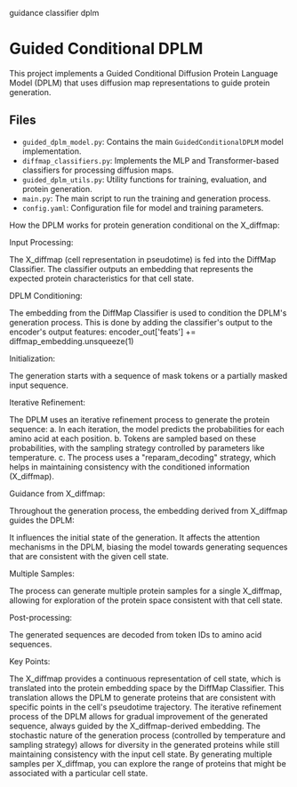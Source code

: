 guidance classifier dplm
# Guided Conditional DPLM

This project implements a Guided Conditional Diffusion Protein Language Model (DPLM) that uses diffusion map representations to guide protein generation.

## Files

- `guided_dplm_model.py`: Contains the main `GuidedConditionalDPLM` model implementation.
- `diffmap_classifiers.py`: Implements the MLP and Transformer-based classifiers for processing diffusion maps.
- `guided_dplm_utils.py`: Utility functions for training, evaluation, and protein generation.
- `main.py`: The main script to run the training and generation process.
- `config.yaml`: Configuration file for model and training parameters.





How the DPLM works for protein generation conditional on the X_diffmap:

Input Processing:

The X_diffmap (cell representation in pseudotime) is fed into the DiffMap Classifier.
The classifier outputs an embedding that represents the expected protein characteristics for that cell state.


DPLM Conditioning:

The embedding from the DiffMap Classifier is used to condition the DPLM's generation process.
This is done by adding the classifier's output to the encoder's output features:
encoder_out['feats'] += diffmap_embedding.unsqueeze(1)


Initialization:

The generation starts with a sequence of mask tokens or a partially masked input sequence.


Iterative Refinement:

The DPLM uses an iterative refinement process to generate the protein sequence:
a. In each iteration, the model predicts the probabilities for each amino acid at each position.
b. Tokens are sampled based on these probabilities, with the sampling strategy controlled by parameters like temperature.
c. The process uses a "reparam_decoding" strategy, which helps in maintaining consistency with the conditioned information (X_diffmap).


Guidance from X_diffmap:

Throughout the generation process, the embedding derived from X_diffmap guides the DPLM:

It influences the initial state of the generation.
It affects the attention mechanisms in the DPLM, biasing the model towards generating sequences that are consistent with the given cell state.




Multiple Samples:

The process can generate multiple protein samples for a single X_diffmap, allowing for exploration of the protein space consistent with that cell state.


Post-processing:

The generated sequences are decoded from token IDs to amino acid sequences.



Key Points:

The X_diffmap provides a continuous representation of cell state, which is translated into the protein embedding space by the DiffMap Classifier.
This translation allows the DPLM to generate proteins that are consistent with specific points in the cell's pseudotime trajectory.
The iterative refinement process of the DPLM allows for gradual improvement of the generated sequence, always guided by the X_diffmap-derived embedding.
The stochastic nature of the generation process (controlled by temperature and sampling strategy) allows for diversity in the generated proteins while still maintaining consistency with the input cell state.
By generating multiple samples per X_diffmap, you can explore the range of proteins that might be associated with a particular cell state.
